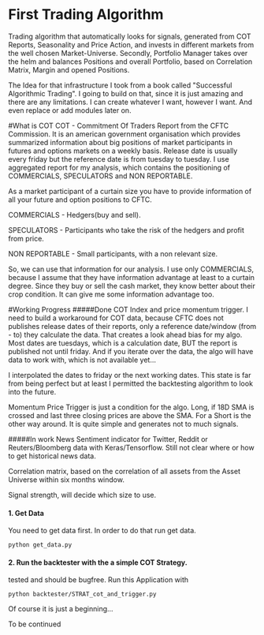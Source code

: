 # First Trading Algorithm
Trading algorithm that automatically looks for signals, generated from COT Reports, Seasonality and Price Action,
and invests in different markets from the well chosen Market-Universe. Secondly, Portfolio Manager takes over the 
helm and balances Positions and overall Portfolio, based on Correlation Matrix, Margin and opened Positions.

The Idea for that infrastructure I took from a book called "Successful Algorithmic Trading". I going to build on that,
since it is just amazing and there are any limitations. I can create whatever I want, however I want.
And even replace or add modules later on.

#What is COT
COT - Commitment Of Traders Report from the CFTC Commission. It is an american government organisation which
provides summarized information about big positions of market participants in futures and options markets on
a weekly basis. Release date is usually every friday but the reference date is from tuesday to tuesday. I use
aggregated report for my analysis, which contains the positioning of COMMERCIALS, SPECULATORS and NON REPORTABLE.

As a market participant of a curtain size you have to provide information of all your future and option 
positions to CFTC.

COMMERCIALS - Hedgers(buy and sell).

SPECULATORS - Participants who take the risk of the hedgers and profit from price.

NON REPORTABLE - Small participants, with a non relevant size.

So, we can use that information for our analysis. I use only COMMERCIALS, because I assume that they have 
information advantage at least to a curtain degree. Since they buy or sell the cash market, they know better
about their crop condition. It can give me some information advantage too.


#Working Progress
#####Done 
COT Index and price momentum trigger. I need to build a workaround for COT data, because CFTC does not 
publishes release dates of their reports, only a reference date/window (from - to) they calculate the data.
That creates a look ahead bias for my algo. Most dates are tuesdays, which is a calculation date, BUT the report
is published not until friday. And if you iterate over the data, the algo will have data to work with,
which is not available yet...

I interpolated the dates to friday or the next working dates. This state is far from being perfect but at least
I permitted the backtesting algorithm to look into the future.

Momentum Price Trigger is just a condition for the algo. Long, if 18D SMA is crossed and last three closing
prices are above the SMA. For a Short is the other way around. It is quite simple and generates not to much signals.


#####In work
News Sentiment indicator for Twitter, Reddit or Reuters/Bloomberg data with Keras/Tensorflow.
Still not clear where or how to get historical news data.

Correlation matrix, based on the correlation of all assets from the Asset Universe within six months window.

Signal strength, will decide which size to use.


#### 1. Get Data

You need to get data first. In order to do that run get data.

    python get_data.py

#### 2. Run the backtester with the a simple COT Strategy.
tested and should be bugfree. Run this Application with 
   
    python backtester/STRAT_cot_and_trigger.py

Of course it is just a beginning...

To be continued